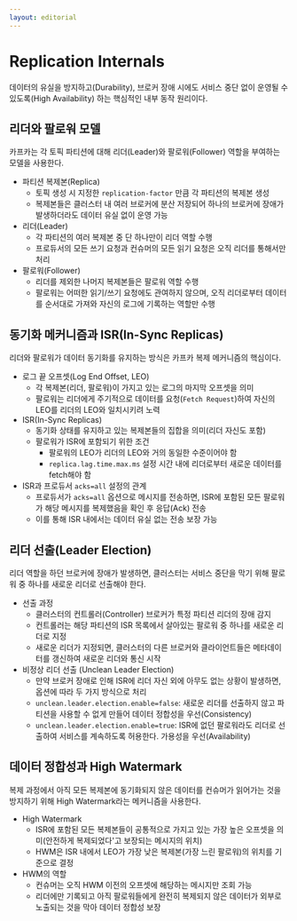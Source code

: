 ```yaml
---
layout: editorial
---
```


# Replication Internals

데이터의 유실을 방지하고(Durability), 브로커 장애 시에도 서비스 중단 없이 운영될 수 있도록(High Availability) 하는 핵심적인 내부 동작 원리이다.

## 리더와 팔로워 모델

카프카는 각 토픽 파티션에 대해 리더(Leader)와 팔로워(Follower) 역할을 부여하는 모델을 사용한다.

- 파티션 복제본(Replica)
    - 토픽 생성 시 지정한 `replication-factor` 만큼 각 파티션의 복제본 생성
    - 복제본들은 클러스터 내 여러 브로커에 분산 저장되어 하나의 브로커에 장애가 발생하더라도 데이터 유실 없이 운영 가능
- 리더(Leader)
    - 각 파티션의 여러 복제본 중 단 하나만이 리더 역할 수행
    - 프로듀서의 모든 쓰기 요청과 컨슈머의 모든 읽기 요청은 오직 리더를 통해서만 처리
- 팔로워(Follower)
    - 리더를 제외한 나머지 복제본들은 팔로워 역할 수행
    - 팔로워는 어떠한 읽기/쓰기 요청에도 관여하지 않으며, 오직 리더로부터 데이터를 순서대로 가져와 자신의 로그에 기록하는 역할만 수행

## 동기화 메커니즘과 ISR(In-Sync Replicas)

리더와 팔로워가 데이터 동기화를 유지하는 방식은 카프카 복제 메커니즘의 핵심이다.

- 로그 끝 오프셋(Log End Offset, LEO)
    - 각 복제본(리더, 팔로워)이 가지고 있는 로그의 마지막 오프셋을 의미
    - 팔로워는 리더에게 주기적으로 데이터를 요청(`Fetch Request`)하여 자신의 LEO를 리더의 LEO와 일치시키려 노력
- ISR(In-Sync Replicas)
    - 동기화 상태를 유지하고 있는 복제본들의 집합을 의미(리더 자신도 포함)
    - 팔로워가 ISR에 포함되기 위한 조건
        - 팔로워의 LEO가 리더의 LEO와 거의 동일한 수준이어야 함
        - `replica.lag.time.max.ms` 설정 시간 내에 리더로부터 새로운 데이터를 fetch해야 함
- ISR과 프로듀서 `acks=all` 설정의 관계
    - 프로듀서가 `acks=all` 옵션으로 메시지를 전송하면, ISR에 포함된 모든 팔로워가 해당 메시지를 복제했음을 확인 후 응답(Ack) 전송
    - 이를 통해 ISR 내에서는 데이터 유실 없는 전송 보장 가능

## 리더 선출(Leader Election)

리더 역할을 하던 브로커에 장애가 발생하면, 클러스터는 서비스 중단을 막기 위해 팔로워 중 하나를 새로운 리더로 선출해야 한다.

- 선출 과정
    - 클러스터의 컨트롤러(Controller) 브로커가 특정 파티션 리더의 장애 감지
    - 컨트롤러는 해당 파티션의 ISR 목록에서 살아있는 팔로워 중 하나를 새로운 리더로 지정
    - 새로운 리더가 지정되면, 클러스터의 다른 브로커와 클라이언트들은 메타데이터를 갱신하여 새로운 리더와 통신 시작
- 비정상 리더 선출 (Unclean Leader Election)
    - 만약 브로커 장애로 인해 ISR에 리더 자신 외에 아무도 없는 상황이 발생하면, 옵션에 따라 두 가지 방식으로 처리
    - `unclean.leader.election.enable=false`: 새로운 리더를 선출하지 않고 파티션을 사용할 수 없게 만들어 데이터 정합성을 우선(Consistency)
    - `unclean.leader.election.enable=true`: ISR에 없던 팔로워라도 리더로 선출하여 서비스를 계속하도록 허용한다. 가용성을 우선(Availability)

## 데이터 정합성과 High Watermark

복제 과정에서 아직 모든 복제본에 동기화되지 않은 데이터를 컨슈머가 읽어가는 것을 방지하기 위해 High Watermark라는 메커니즘을 사용한다.

- High Watermark
    - ISR에 포함된 모든 복제본들이 공통적으로 가지고 있는 가장 높은 오프셋을 의미(안전하게 복제되었다'고 보장되는 메시지의 위치)
    - HWM은 ISR 내에서 LEO가 가장 낮은 복제본(가장 느린 팔로워)의 위치를 기준으로 결정
- HWM의 역할
    - 컨슈머는 오직 HWM 이전의 오프셋에 해당하는 메시지만 조회 가능
    - 리더에만 기록되고 아직 팔로워들에게 완전히 복제되지 않은 데이터가 외부로 노출되는 것을 막아 데이터 정합성 보장
